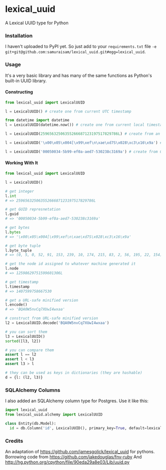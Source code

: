 lexical_uuid
============

A Lexical UUID type for Python

### Installation

I haven't uploaded to PyPI yet. So just add to your `requirements.txt` file `-e git+git@github.com:samuraisam/lexical_uuid.git#egg=lexical_uuid`. 

### Usage

It's a very basic library and has many of the same functions as Python's built-in UUID library.

#### Constructing

```python
from lexical_uuid import LexicalUUID

l = LexicalUUID() # create one from current UTC timestamp

from datetime import datetime
l = LexicalUUID(datetime.now()) # create one from current local timestamp

l = LexicalUUID(25965632506355266687123197517829786L) # create from an int

l = LexicalUUID('\x00\x05\x004[\x99\xef\n\xae\xd7S\x028\xc3\x16\x9a') # create from bytes

l = LexicalUUID('00050034-5b99-ef0a-aed7-530238c3169a') # create from GUID representation
```

#### Working With It

```python
from lexical_uuid import LexicalUUID

l = LexicalUUID()

# get integer
l.int
# => 25965632506355266687123197517829786L

# get GUID represnetation
l.guid
# => '00050034-5b99-ef0a-aed7-530238c3169a'

# get bytes
l.bytes
# => '\x00\x05\x004[\x99\xef\n\xae\xd7S\x028\xc3\x16\x9a'

# get byte tuple
l.byte_tuple
# => (0, 5, 0, 52, 91, 153, 239, 10, 174, 215, 83, 2, 56, 195, 22, 154)

# get the node id assigned to whatever machine generated it
l.node
# => 12598629751599601306L

# get timestamp
l.timestamp
# => 1407599758667530

# get a URL-safe minified version
l.encode()
# => 'BQA0W5nvCq7XUwI4wxaa'

# construct from URL-safe minified version
l2 = LexicalUUID.decode('BQA0W5nvCq7XUwI4wxaa')

# you can sort them
l3 = LexicalUUID()
sorted([l3, l2])

# you can compare them
assert l == l2
assert l < l3
assert l3 > l

# they can be used as keys in dictionaries (they are hashable)
d = {l: (l2, l3)}
```

### SQLAlchemy Columns

I also added an SQLAlchemy column type for Postgres. Use it like this:

```python
import lexical_uuid
from lexical_uuid.alchemy import LexicalUUID

class Entity(db.Model):
  id = db.Column('id', LexicalUUID(), primary_key=True, default=lexical_uuid.LexicalUUID)
```

### Credits

An adaptation of https://github.com/jamesgolick/lexical_uuid for pythons. Borrowing code from https://github.com/jakedouglas/fnv-ruby And http://hg.python.org/cpython/file/90eda29a8e03/Lib/uuid.py
